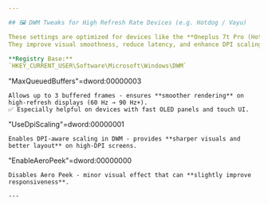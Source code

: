 ```yaml
---

## 🖼️ DWM Tweaks for High Refresh Rate Devices (e.g. Hotdog / Vayu)

These settings are optimized for devices like the **Oneplus 7t Pro (Hotdog)** and **Xiaomi Poco X3 Pro (Vayu)** running at **90 Hz or higher**.  
They improve visual smoothness, reduce latency, and enhance DPI scaling.

**Registry Base:**  
`HKEY_CURRENT_USER\Software\Microsoft\Windows\DWM`

```
"MaxQueuedBuffers"=dword:00000003
```
Allows up to 3 buffered frames - ensures **smoother rendering** on high-refresh displays (60 Hz → 90 Hz+).  
✅ Especially helpful on devices with fast OLED panels and touch UI.

```
"UseDpiScaling"=dword:00000001
```
Enables DPI-aware scaling in DWM - provides **sharper visuals and better layout** on high-DPI screens.

```
"EnableAeroPeek"=dword:00000000
```
Disables Aero Peek - minor visual effect that can **slightly improve responsiveness**.

---
```

